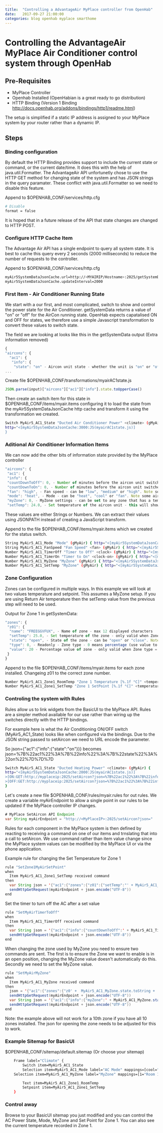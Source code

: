 ```yaml
---
title:  "Controlling a AdvantageAir MyPlace controller from OpenHab"
date:   2017-09-27 21:00:00
categories: blog openhab myplace smarthome
---
```

# Controlling the AdvantageAir MyPlace Air Conditioner control system through OpenHab

## Pre-Requisites 
 - MyPlace Controller
 - Openhab Installed (OpenHabian is a great ready to go distribution)
 - HTTP Binding (Version 1 Binding http://docs.openhab.org/addons/bindings/http1/readme.html) 

The setup is simplified if a static IP address is assigned to your MyPlace system by your router rather than a dynamic IP.

## Steps
### Binding configuration
By default the HTTP Binding provides support to include the current state or command, or the current date/time. It does this with the help of java.util.Formatter. The AdvantageAir API unfortunetly chose to use the HTTP GET method for changing state of the system and has JSON strings in the query paramater. These conflict with java.util.Formatter so we need to disable this feature.

Append to $OPENHAB_CONF/services/http.cfg
```sh
# Disable 
format = false
```

It is hoped that in a future release of the API that state changes are changed to HTTP POST.

### Configure HTTP Cache Item
The Advantage Air API has a single endpoint to query all system state. It is best to cache this query every 2 seconds (2000 milliseconds) to reduce the number of requests to the controller.

Append to $OPENHAB_CONF/services/http.cfg
```sh
myAir5SystemDataJsonCache.url=http://<MYAIRIP/Hostname>:2025/getSystemData
myAir5SystemDataJsonCache.updateInterval=2000
```

### First Item - Air Conditioner Running State
We start with a our first, and most complicated, switch to show and control the power state for the Air Conditioner.
getSystemData returns a value of "on" or "off" for the AirCon running state. OpenHab expects capatalised ON and OFF for states, we therefore use a simple Javascript transformation to convert these values to switch state.

The field we are looking at looks like this in the getSystemData output (Extra information removed)
```javascript
{
"aircons": {
  "ac1": {
   "info": {
    "state": "on" - Aircon unit state - whether the unit is "on" or "off".
...
```

Create file $OPENHAB_CONF/transformations/myairAC1state.js
```javascript
JSON.parse(input)["aircons"]["ac1"]["info"].state.toUpperCase()
```

Then create an switch item for this state in $OPENHAB_CONF/items/myair.items configuring it to load the state from the myAir5SystemDataJsonCache http cache and transform it using the transformation we created. 
```sh
Switch MyAir5_AC1_State "Ducted Air Conditioner Power" <climate> (gMyAir) {
http="<[myAir5SystemDataJsonCache:3000:JS(myairAC1state.js)] 
}
```

### Aditional Air Conditioner Information Items
We can now add the other bits of information state provided by the MyPlace controller

```javascript
"aircons": {
 "ac1": {
 "info": {
 "countDownToOff": 0, - Number of minutes before the aircon unit switches off (0 - disabled)
 "countDownToOn": 0, - Number of minutes before the aircon unit switches on (0 - disabled)
 "fan": "high", - Fan speed - can be "low", "medium" or "high". Note some aircon units also support "auto".
 "mode": "heat", - Mode - can be "heat", "cool" or "fan". Note some aircon units support "dry".
 "myZone": 0, - MyZone settings - can be set to any zone that has a temperature sensor (0 - disabled)
 "setTemp": 24.0, - Set temperature of the aircon unit - this will show the MyZone set temperature if a MyZone is set.
```

These values are either Strings or Numbers. We can extract their values using JSONPATH instead of creating a JavaScript transform.

Append to the file $OPENHAB_CONF/items/myair.items which we created for the status switch.
```sh
String MyAir5_AC1_Mode "Mode" (gMyAir) { http="<[myAir5SystemDataJsonCache:2000:JSONPATH($.aircons.ac1.info.mode)]" }
String MyAir5_AC1_FanSpeed "Fan Speed" <fan> (gMyAir) { http="<[myAir5SystemDataJsonCache:2000:JSONPATH($.aircons.ac1.info.fan)]" }
Number MyAir5_AC1_TimerOff "Timer to Off" <clock> (gMyAir) { http="<[myAir5SystemDataJsonCache:2000:JSONPATH($.aircons.ac1.info.countDownToOff)]" }
Number MyAir5_AC1_TimerOn "Timer to On" <clock-on> (gMyAir) { http="<[myAir5SystemDataJsonCache:2000:JSONPATH($.aircons.ac1.info.countDownToOn)]" }
Number MyAir5_AC1_MyZone "MyZone" (gMyAir) { http="<[myAir5SystemDataJsonCache:2000:JSONPATH($.aircons.ac1.info.myZone)]" }
Number MyAir5_AC1_SetTemp "MyZone" (gMyAir) { http="<[myAir5SystemDataJsonCache:2000:JSONPATH($.aircons.ac1.info.setTemp)]" }
```

### Zone Configuration
Zones can be configured in multiple ways. In this example we will look at two values temperature and setpoint. This assumes a MyZone setup. If you are using Return Air temperature then the setTemp value from the previous step will need to be used.

Output for Zone 1 in getSystemData:

```javascript
"zones": {
 "z01": {
  "name": "FREEGGVFUX", - Name of zone - max 12 displayed characters
  "setTemp": 25.0, - Set temperature of the zone - only valid when Zone type > 0.
  "state": "open", - State of the zone - can be "open" or "close". Note: that the
  "type": 0, - Readonly - Zone type - 0 means percentage (use value to change), any other number means it's temperature control, use setTemp.
  "value": 20 - Percentage value of zone - only valid when Zone type = 0.
 }
}
```

Append to the file $OPENHAB_CONF/items/myair.items for each zone installed. Changeing z01 to the correct zone number.
```sh
Number MyAir5_AC1_Zone1_RoomTemp "Zone 1 Temperature [%.1f °C]" <temperature> (gMyAir, gTemperatureSensor) { http="<[myAir5SystemDataJsonCache:2000:JSONPATH($.aircons.ac1.zones.z01.measuredTemp)]" }
Number MyAir5_AC1_Zone1_SetTemp "Zone 1 SetPoint [%.1f °C]" <temperature> (gMyAir, gACSetPoint) { http="<[myAir5SystemDataJsonCache:2000:JSONPATH($.aircons.ac1.zones.z01.setTemp)]" }
```

### Controling the system with Rules
Rules allow us to link widgets from the BasicUI to the MyPlace API. Rules are a simpler method available for our use rather than wiring up the switches directly with the HTTP bindings.

For example here is what the Air Conditioning ON/OFF switch (MyAir5_AC1_State) looks like when configured via the bindings. Due to the JSON string passed to setAircon we need to URL encode the parameter.

So json={"ac1":{"info":{"state":"on"}}} becomes json=%7B%22ac1%22%3A%7B%22info%22%3A%7B%22state%22%3A%22on%22%7D%7D%7D

```sh
Switch MyAir5_AC1_State "Ducted Heating Power" <climate> (gMyAir) {
http="<[myAir5SystemDataJsonCache:2000:JS(myairAC1state.js)]
>[ON:GET:http://myplaceip:2025/setAircon?json=%7B%22ac1%22%3A%7B%22info%22%3A%7B%22state%22%3A%22on%22%7D%7D%7D]
>[OFF:GET:http://myplaceip:2025/setAircon?json=%7B%22ac1%22%3A%7B%22info%22%3A%7B%22state%22%3A%22off%22%7D%7D%7D]"
}
```

Let's create a new file $OPENHAB_CONF/rules/myair.rules for out rules. We create a variable myAirEndpoint to allow a single point in our rules to be updated if the MyPlace controller IP changes.

```java
# MyPlace SetAircon API Endpoint
var String myAirEndpoint = "http://<MyPlaceIP>:2025/setAircon?json="
```

Rules for each component in the MyPlace system is then defined by reacting to receiving a command on one of our items and trnslating that into a call to setAircon. We use command rather than item value change since the MyPlace system values can be modified by the MyPlace UI or via the phone application.

Example rule for changing the Set Temperature for Zone 1
```java
rule "SetZone1MyAirSetPoint"
when
  Item MyAir5_AC1_Zone1_SetTemp received command
then
  var String json = '{"ac1":{"zones":{"z01":{"setTemp":"' + MyAir5_AC1_Zone1_SetTemp.state.toString + '"}}}}'
  sendHttpGetRequest(myAirEndpoint + json.encode("UTF-8"))
end
```

Set the timer to turn off the AC after a set value
```java
rule "SetMyAirTimerToOff"
when
  Item MyAir5_AC1_TimerOff received command
then
  var String json = '{"ac1":{"info":{"countDownToOff":' + MyAir5_AC1_TimerOff.state.toString + '}}}'
  sendHttpGetRequest(myAirEndpoint + json.encode("UTF-8"))
end
```

When changing the zone used by MyZone you need to ensure two commands are sent. The first is to ensure the Zone we want to enable is in an open position, changing the MyZone value doesn't automatically do this. Secondly we need to set the MyZone value.

```java
rule "SetMyAirMyZone"
when
  Item MyAir5_AC1_MyZone received command
then
  json = '{"ac1":{"zones":{"z0' +  MyAir5_AC1_MyZone.state.toString + '":{"state":"open"}}}}'
  sendHttpGetRequest(myAirEndpoint + json.encode("UTF-8"))
  var String json = '{"ac1":{"info":{"myZone":' + MyAir5_AC1_MyZone.state.toString + '}}}'
  sendHttpGetRequest(myAirEndpoint + json.encode("UTF-8"))
end
```

Note: the example above will not work for a 10th zone if you have all 10 zones installed. The json for opening the zone needs to be adjusted for this to work.

### Example Sitemap for BasicUI

$OPENHAB_CONF/sitemap/default.sitemap (Or choose your sitemap)
```sh
    Frame label="Climate" {
        Switch item=MyAir5_AC1_State
        Selection item=MyAir5_AC1_Mode label="AC Mode" mappings=[cool="Cool", heat="Heat", vent="Fan", dry="DRY"]
	Selection item=MyAir5_AC1_MyZone label="MyZone" mappings=[1="Room 1", 2="Room 2", 3="Room 3"]

        Text item=MyAir5_AC1_Zone1_RoomTemp
        Setpoint item=MyAir5_AC1_Zone1_SetTemp
    }
```

### Control away
Browse to your BasicUI sitemap you just modified and you can control the AC Power State, Mode, MyZone and Set Point for Zone 1. You can also see the current temperature recorded in Zone 1.
